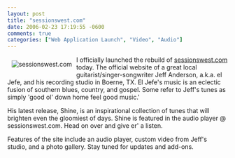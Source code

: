 ```yaml
---
layout: post
title: "sessionswest.com"
date: 2006-02-23 17:19:55 -0600
comments: true
categories: ["Web Application Launch", "Video", "Audio"]
---
```

<a href="http://sessionswest.com/2.0/"><img src="http://jessecravens.com/images/sessions/front.jpg" alt="sessionswest.com" style="float:left;margin:10px;border:0px solid black"/></a>

I officially launched the rebuild of <a href="http://sessionswest.com/2.0/">sessionswest.com</a> today. The official website of a great local guitarist/singer-songwriter Jeff Anderson, a.k.a. el Jefe, and his recording studio in Boerne, TX.  El Jefe's music is an eclectic fusion of southern blues, country, and gospel. Some refer to Jeff's tunes as simply 'good ol' down home feel good music.' 

His latest release, Shine, is an inspirational collection of tunes that will brighten even the gloomiest of days. Shine is featured in the audio player @ sessionswest.com. Head on over and give er' a listen.  

Features of the site include an audio player, custom video from Jeff's studio, and a photo gallery. Stay tuned for updates and add-ons.   
